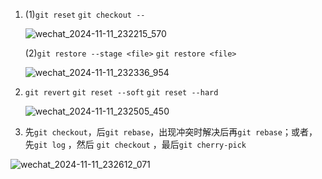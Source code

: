 1. (1)`git reset` `git checkout --`

   ![wechat_2024-11-11_232215_570](/home/lty/图片/wechat_2024-11-11_232215_570.png)

   (2)`git restore --stage <file>` `git restore <file>`

   ![wechat_2024-11-11_232336_954](/home/lty/图片/wechat_2024-11-11_232336_954.png)

2. `git revert` `git reset --soft` `git reset --hard`

   ![wechat_2024-11-11_232505_450](/home/lty/图片/wechat_2024-11-11_232505_450.png)

3. 先`git checkout`，后`git rebase`，出现冲突时解决后再`git rebase`；或者，先`git log` ，然后  `git checkout` ，最后`git cherry-pick`

![wechat_2024-11-11_232612_071](/home/lty/图片/wechat_2024-11-11_232612_071.png)
